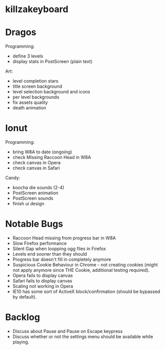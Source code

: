 killzakeyboard
==============

Dragos
======
Programming:
- define 3 levels
- display stats in PostScreen (plain text)

Art:
- level completion stars
- title screen background
- level selection background and icons
- per level backgrounds
- fix assets quality
- death animation

Ionut
=====

Programming:
- bring W8A to date (ongoing)
- check Missing Raccoon Head in W8A
- check canvas in Opera
- check canvas in Safari

Candy:
- koocha die sounds (2-4)
- PostScreen animation
- PostScreen sounds
- finish ui design

Notable Bugs
====
- Raccoon Head missing from progress bar in W8A
- Slow Firefox performance
- Silent Gap when loopping ogg files in Firefox
- Levels end sooner than they should
- Progress bar doesn't fill in completely anymore
- Suspicious Cookie Behaviour in Chrome - not creating cookies (might not apply anymore since THE Cookie, additional testing required).
- Opera fails to display canvas
- Safari fails to display canvas
- Scaling not working in Opera
- IE10 has some sort of ActiveX block/confirmation (should be bypassed by default).

Backlog
=====
- Discuss about Pause and Pause on Escape keypress
- Discuss whether or not the settings menu should be available while playing.
